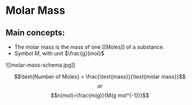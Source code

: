 # Molar Mass
## Main concepts:
- The molar mass is the mass of one [[Moles]] of a substance.
- Symbol $M$, with unit $\frac{g}{mol}$

![[molar-mass-schema.jpg]]


$$\text{Number of Moles} = \frac{\text{mass}}{\text{molar mass}}$$
$$or$$
$$n(mol)=\frac{m(g)}{M(g mol^{-1})}$$
